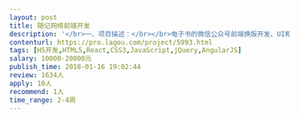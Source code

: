 ```yaml
---                
layout: post       
title: 随记网络前端开发           
description: '</br>一、项目描述：</br></br>电子书的微信公众号前端换版开发、UI和后台已有。</br>二、主要功能点：</br></br>书架、晒单、订单、电子书的编辑等功能</br></br>四、人员要求：</br></br>1、精通HTML5、JS、vue.js、前端布局、等前端相关技术</br>2、具有良好的前端架构和编码规范能力</br>3、良好的沟通能力和契约精神。</br>4、有电子书编排和vue.js开发经验优先考虑</br>'     
contenturl: https://pro.lagou.com/project/5993.html      
tags: [H5开发,HTML5,React,CSS3,JavaScript,jQuery,AngularJS]            
salary: 10000-20000元          
publish_time: 2018-01-16 19:02:44         
review: 1634人                   
apply: 10人                   
recommend: 1人                   
time_range: 2-4周              
---                 
```

